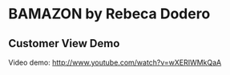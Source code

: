 # BAMAZON by Rebeca Dodero

## <a name="customerView"></a> Customer View Demo
Video demo: http://www.youtube.com/watch?v=wXERIWMkQaA
